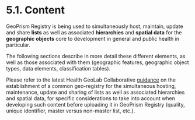 # 5.1. Content

GeoPrism Registry is being used to simultaneously host, maintain, update and share **lists** as well as associated **hierarchies** and **spatial data** for the **geographic objects** core to development in general and public health in particular.

The following sections describe in more detail these different elements, as well as those associated with them (geographic features, geographic object types, data elements, classification tables).

Please refer to the latest Health GeoLab Collaborative [guidance](https://healthgeolab.net/DOCUMENTS/Guidance\_Common\_Geo-registry\_Ve2.pdf) on the establishment of a common geo-registry for the simultaneous hosting, maintenance, update and sharing of lists as well as associated hierarchies and spatial data, for specific considerations to take into account when developing such content before uploading it in GeoPrism Registry (quality, unique identifier, master versus non-master list, etc.).
